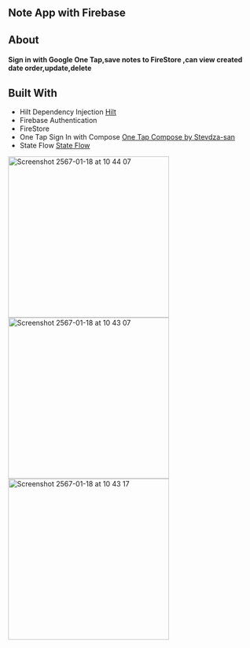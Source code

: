 ## Note App with Firebase

## About
#### Sign in with Google One Tap,save notes to FireStore ,can view created date order,update,delete

## Built With
- Hilt Dependency Injection [Hilt](https://developer.android.com/training/dependency-injection/hilt-android)
- Firebase Authentication
- FireStore
- One Tap Sign In with Compose [One Tap Compose by Stevdza-san](https://github.com/stevdza-san/OneTapCompose)
- State Flow [State Flow](https://developer.android.com/kotlin/flow/stateflow-and-sharedflow)
<img width="327" alt="Screenshot 2567-01-18 at 10 44 07" src="https://github.com/zfml/NoteAppFirebase/assets/137433031/d30d1b75-b7fc-47e9-976c-6f7d8eed78ae">  
<img width="327" alt="Screenshot 2567-01-18 at 10 43 07" src="https://github.com/zfml/NoteAppFirebase/assets/137433031/259c2fb4-81e3-4ca7-9dc3-3a27c0b8c034">
<img width="327" alt="Screenshot 2567-01-18 at 10 43 17" src="https://github.com/zfml/NoteAppFirebase/assets/137433031/304543f0-fb8f-4fa4-86fb-8e9ddced8e63">
